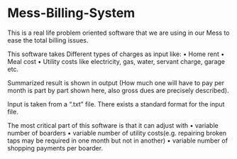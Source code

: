 # Mess-Billing-System

This is a real life problem oriented software that we are using in our Mess to ease the total billing issues.

This software takes Different types of charges as input like:
•	Home rent
•	Meal cost
•	Utility costs like electricity, gas, water, servant charge, garage etc.

Summarized result is shown in output (How much one will have to pay per month is part by part shown here, also gross dues are precisely described).

Input is taken from a “.txt” file. There exists a standard format for the input file. 

The most critical part of this software is that it can adjust with 
•	variable number of boarders
•	variable number of utility costs(e.g. repairing broken taps may be required in one month but not in another)
•	variable number of shopping payments per boarder.
